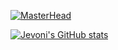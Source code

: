 [![MasterHead](https://user-images.githubusercontent.com/55769342/200345544-5d11f1c5-81c0-406e-be11-75ca61d5df68.png)](https://github.com/Jevoni)

[![Jevoni's GitHub stats](https://github-readme-stats.vercel.app/api?username=jevoni&hide=,prs,issues,contribs&show_icons=true&theme=radical)](https://github.com/jevoni/github-readme-stats)


<!---
Jevoni/Jevoni is a ✨ special ✨ repository because its `README.md` (this file) appears on your GitHub profile.
You can click the Preview link to take a look at your changes.
--->
